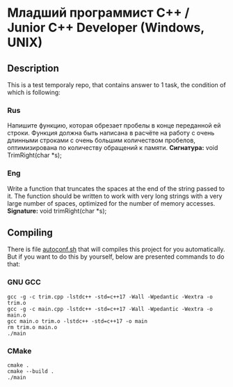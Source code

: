 # Младший программист C++ / Junior C++ Developer (Windows, UNIX)

## Description

This is a test temporaly repo, that contains answer to 1 task, the condition of which is following:

### Rus

Напишите функцию, которая обрезает пробелы в конце переданной ей строки. Функция должна быть написана в расчёте на работу с очень длинными строками с очень большим количеством пробелов, оптимизирована по количеству обращений к памяти. <b>Сигнатура:</b> void TrimRight(char \*s);

### Eng

Write a function that truncates the spaces at the end of the string passed to it. The function should be written to work with very long strings with a very large number of spaces, optimized for the number of memory accesses. <b>Signature:</b> void trimRight(char \*s);

## Compiling

There is file [autoconf.sh]() that will compiles this project for you automatically. But if you want to do this by yourself, below are presented commands to do that:

### GNU GCC

```console
gcc -g -c trim.cpp -lstdc++ -std=c++17 -Wall -Wpedantic -Wextra -o trim.o
gcc -g -c main.cpp -lstdc++ -std=c++17 -Wall -Wpedantic -Wextra -o main.o
gcc main.o trim.o -lstdc++ -std=c++17 -o main
rm trim.o main.o
./main
```

### CMake

```console
cmake .
cmake --build .
./main
```
